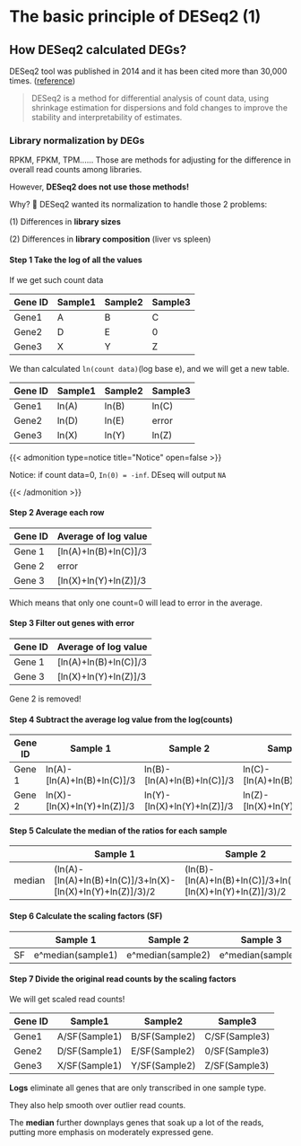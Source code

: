 # The basic principle of DESeq2 (1)


## How DESeq2 calculated DEGs?

DESeq2 tool was published in 2014 and it has been cited more than 30,000 times. ([reference](https://genomebiology.biomedcentral.com/articles/10.1186/s13059-014-0550-8))

> DESeq2 is a method for differential analysis of count data, using shrinkage estimation for dispersions and fold changes to improve the stability and interpretability of estimates. 

### Library normalization by DEGs

RPKM, FPKM, TPM...... Those are methods for adjusting for the difference in overall read counts among libraries. 

However, **DESeq2 does not use those methods!** 

Why? :thinking: DESeq2 wanted its normalization to handle those 2 problems:

(1) Differences in **library sizes**

(2) Differences in **library composition** (liver vs spleen)

#### Step 1 Take the log of all the values

If we get such count data

| Gene ID | Sample1 | Sample2 | Sample3 |
| ------- | ------- | ------- | ------- |
| Gene1   | A       | B       | C       |
| Gene2   | D       | E       | 0       |
| Gene3   | X       | Y       | Z       |

We than calculated `ln(count data)`(log base e), and we will get a new table.

| Gene ID | Sample1 | Sample2 | Sample3 |
| ------- | ------- | ------- | ------- |
| Gene1   | ln(A)   | ln(B)   | ln(C)   |
| Gene2   | ln(D)   | ln(E)   | error   |
| Gene3   | ln(X)   | ln(Y)   | ln(Z)   |

{{< admonition type=notice title="Notice" open=false >}}

Notice: if count data=0, `In(0) = -inf`. DEseq will output `NA`

{{< /admonition >}}

#### Step 2 Average each row

| Gene ID | Average of log value  |
| ------- | --------------------- |
| Gene 1  | [ln(A)+ln(B)+ln(C)]/3 |
| Gene 2  | error                 |
| Gene 3  | [ln(X)+ln(Y)+ln(Z)]/3 |

Which means that only one count=0 will lead to error in the average. 

#### Step 3 Filter out genes with error

| Gene ID | Average of log value  |
| ------- | --------------------- |
| Gene 1  | [ln(A)+ln(B)+ln(C)]/3 |
| Gene 3  | [ln(X)+ln(Y)+ln(Z)]/3 |

Gene 2 is removed!

#### Step 4 Subtract the average log value from the log(counts)

| Gene ID | Sample 1                    | Sample 2                    | Sample 3                    |
| ------- | --------------------------- | --------------------------- | --------------------------- |
| Gene 1  | ln(A)-[ln(A)+ln(B)+ln(C)]/3 | ln(B)-[ln(A)+ln(B)+ln(C)]/3 | ln(C)-[ln(A)+ln(B)+ln(C)]/3 |
| Gene 2  | ln(X)-[ln(X)+ln(Y)+ln(Z)]/3 | ln(Y)-[ln(X)+ln(Y)+ln(Z)]/3 | ln(Z)-[ln(X)+ln(Y)+ln(Z)]/3 |

#### Step 5 Calculate the median of the ratios for each sample

|        | Sample 1                                                    | Sample 2                                                    | Sample 3                                                    |
| ------ | ----------------------------------------------------------- | ----------------------------------------------------------- | ----------------------------------------------------------- |
| median | (ln(A)-[ln(A)+ln(B)+ln(C)]/3+ln(X)-[ln(X)+ln(Y)+ln(Z)]/3)/2 | (ln(B)-[ln(A)+ln(B)+ln(C)]/3+ln(Y)-[ln(X)+ln(Y)+ln(Z)]/3)/2 | (ln(C)-[ln(A)+ln(B)+ln(C)]/3+ln(Z)-[ln(X)+ln(Y)+ln(Z)]/3)/2 |

#### Step 6 Calculate the scaling factors (SF)

|      | Sample 1          | Sample 2          | Sample 3          |
| ---- | ----------------- | ----------------- | ----------------- |
| SF   | e^median(sample1) | e^median(sample2) | e^median(sample3) |

#### Step 7 Divide the original read counts by the scaling factors

We will get scaled read counts!

| Gene ID | Sample1       | Sample2       | Sample3       |
| ------- | ------------- | ------------- | ------------- |
| Gene1   | A/SF(Sample1) | B/SF(Sample2) | C/SF(Sample3) |
| Gene2   | D/SF(Sample1) | E/SF(Sample2) | 0/SF(Sample3) |
| Gene3   | X/SF(Sample1) | Y/SF(Sample2) | Z/SF(Sample3) |

**Logs** eliminate all genes that are only transcribed in one sample type.

They also help smooth over outlier read counts.

The **median** further downplays genes that soak up a lot of the reads, putting more emphasis on moderately expressed gene.




